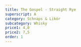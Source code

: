 ```yaml
---
title: The Gospel - Straight Rye
superscript: A
category: Schnaps & Likör
subcategory: Whisky
price1: 4,0
price2: 7,5
order: 1
---
```

